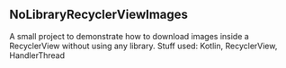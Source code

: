 ## NoLibraryRecyclerViewImages ##

A small project to demonstrate how to download images inside a RecyclerView without using any library.
Stuff used: Kotlin, RecyclerView, HandlerThread